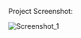 Project Screenshot:

![Screenshot_1](https://github.com/Lutezzi/Spotify-Clone/assets/68704550/33aba7db-cae2-4790-859f-97c22f82b49e)
